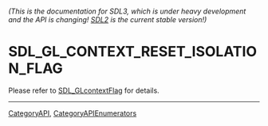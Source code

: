 ###### (This is the documentation for SDL3, which is under heavy development and the API is changing! [SDL2](https://wiki.libsdl.org/SDL2/) is the current stable version!)
# SDL_GL_CONTEXT_RESET_ISOLATION_FLAG

Please refer to [SDL_GLcontextFlag](SDL_GLcontextFlag) for details.

----
[CategoryAPI](CategoryAPI), [CategoryAPIEnumerators](CategoryAPIEnumerators)

